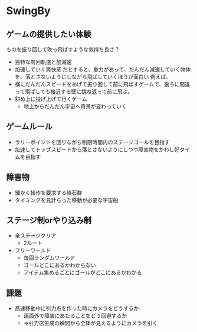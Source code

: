 # SwingBy

## ゲームの提供したい体験
ものを振り回して吹っ飛ばすような気持ち良さ？
- 独特な周回軌道と加減速
- 加速していく爽快感
だとすると、重力があって、だんだん減速していく物体を、落とさないようにしながら飛ばしていくほうが面白い
例えば、
- 横にだんだんスピードをあげて振り回して前に飛ばすゲームで、後ろに間違って飛ばしても接近する壁に跳ね返って前に飛ぶ。
- 斜め上に投げ上げて行くゲーム
  - 地上からだんだん宇宙へ背景が変わっていく

## ゲームルール
- ラリーポイントを回りながら制限時間内のステージゴールを目指す
- 加速してトップスピードから落とさないようにしつつ障害物をかわし好タイムを目指す

## 障害物
- 細かく操作を要求する隕石群
- タイミングを見計らった移動が必要な宇宙船

## ステージ制orやり込み制
- 全ステージクリア
  - 2ルート
- フリーワールド
  - 毎回ランダムワールド
  - ゴールどこにあるかわからない
  - アイテム集めるごとにゴールがどこにあるかわかる

## 課題
- 高速移動中に引力点を作った時にカメラをどうするか
  - 画面外で障害にあたることをどう回避するか
  - =>引力店生成の瞬間から全体が見えるようにカメラを引く
  
  

